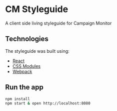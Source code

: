 # CM Styleguide

A client side living styleguide for Campaign Monitor

## Technologies

The styleguide was built using:

* [React](https://facebook.github.io/react/)
* [CSS Modules](https://github.com/css-modules/css-modules)
* [Webpack](http://webpack.github.io)

## Run the app

```bash
npm install
npm start & open http://localhost:8080
```

